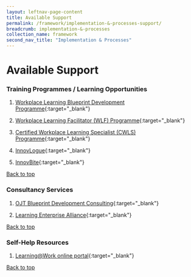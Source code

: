 ```yaml
---
layout: leftnav-page-content
title: Available Support
permalink: /framework/implementation-&-processes-support/
breadcrumb: implementation-&-processes
collection_name: framework
second_nav_title: "Implementation & Processes"
---
```



# **Available Support**

### Training Programmes / Learning Opportunities
1. [Workplace Learning Blueprint Development Programme](https://www.nyp.edu.sg/lifelong-learning/national-centre-of-excellence-for-workplace-learning-nace/courses-training.html){:target="_blank"}

2. [Workplace Learning Facilitator (WLF) Programme](https://www.ial.edu.sg/learn-at-ial/ial-programmes/certificate/workplace-learning-facilitator.html){:target="_blank"}

3. [Certified Workplace Learning Specialist (CWLS) Programme](https://www.ial.edu.sg/learn-at-ial/ial-programmes/certificate/certified-workplace-learning-specialist-cwls.html){:target="_blank"}

4. [InnovLogue](https://www.ial.edu.sg/start-learning-innovation/in-lab/innovation-activities.html){:target="_blank"}

5. [InnovBite](https://www.ial.edu.sg/start-learning-innovation/in-lab/innovation-activities.html){:target="_blank"}


[Back to top](#top)



### Consultancy Services
1. [OJT Blueprint Development Consulting](https://www.nyp.edu.sg/lifelong-learning/national-centre-of-excellence-for-workplace-learning-nace/services.html){:target="_blank"}

2. [Learning Enterprise Alliance](https://www.ial.edu.sg/start-enterprise-transformation/learning-enterprise-alliance.html){:target="_blank"}


[Back to top](#top)



### Self-Help Resources
1. [Learning@Work online portal](https://learningatwork.ial.edu.sg/){:target="_blank"}


[Back to top](#top)
